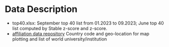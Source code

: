 # Data Description

- top40.xlsx: September top 40 list from 01.2023 to 09.2023; June top 40 list computed by Stable z-score and z-score. 
- [affiliation  data repository](affiliation/) Country code and geo-location for map plotting and list of world university/institution

